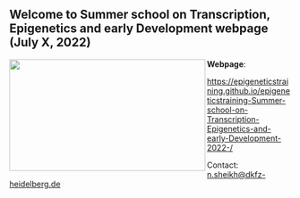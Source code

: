 ## Welcome to Summer school on Transcription, Epigenetics and early Development webpage (July X, 2022)

<p align="center">
  <img src="https://user-images.githubusercontent.com/86782211/125089194-74a83e80-e0ce-11eb-9ffb-41189cf41fea.png" align='left' height='200' width='350' />
</p>

**Webpage**:

https://epigeneticstraining.github.io/epigeneticstraining-Summer-school-on-Transcription-Epigenetics-and-early-Development-2022-/

Contact: n.sheikh@dkfz-heidelberg.de
